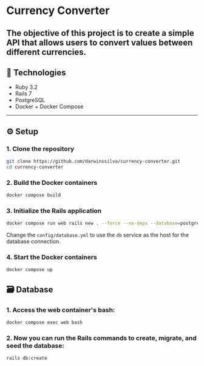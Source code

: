 # Currency Converter

The objective of this project is to create a simple API that allows users to convert values between different currencies.
---

## 🚀 Technologies

- Ruby 3.2
- Rails 7
- PostgreSQL
- Docker + Docker Compose

---

## ⚙️ Setup

### 1. Clone the repository

```bash
git clone https://github.com/darwinssilva/currency-converter.git
cd currency-converter
```

### 2. Build the Docker containers

```bash
docker compose build
```

### 3. Initialize the Rails application
```bash
docker compose run web rails new . --force --no-deps --database=postgresql
```
Change the `config/database.yml` to use the `db` service as the host for the database connection.

### 4. Start the Docker containers

```bash
docker compose up
```

## 🗃️ Database

### 1. Access the web container's bash:

```bash
docker compose exec web bash
```

### 2. Now you can run the Rails commands to create, migrate, and seed the database:

```bash
rails db:create
```